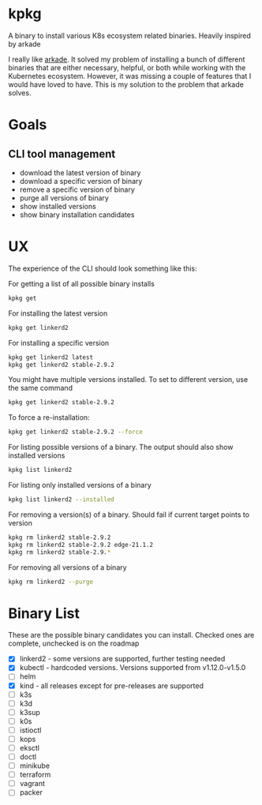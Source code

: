 # kpkg
A binary to install various K8s ecosystem related binaries. Heavily inspired by arkade

I really like [arkade](https://github.com/alexellis/arkade). It solved my problem of installing a bunch of different binaries that are either necessary, helpful, or both while working with the Kubernetes ecosystem. However, it was missing a couple of features that I would have loved to have. This is my solution to the problem that arkade solves.

# Goals

## CLI tool management
 - download the latest version of binary
 - download a specific version of binary
 - remove a specific version of binary
 - purge all versions of binary
 - show installed versions
 - show binary installation candidates

# UX

The experience of the CLI should look something like this:

For getting a list of all possible binary installs
```bash
kpkg get
```

For installing the latest version
```bash
kpkg get linkerd2
```

For installing a specific version
```bash
kpkg get linkerd2 latest
kpkg get linkerd2 stable-2.9.2
```

You might have multiple versions installed. To set to different version, use the same command
```bash
kpkg get linkerd2 stable-2.9.2
```

To force a re-installation:
```bash
kpkg get linkerd2 stable-2.9.2 --force
```

For listing possible versions of a binary. The output should also show installed versions
```bash
kpkg list linkerd2
```

For listing only installed versions of a binary
```bash
kpkg list linkerd2 --installed
```

For removing a version(s) of a binary. Should fail if current target points to version
```bash
kpkg rm linkerd2 stable-2.9.2
kpkg rm linkerd2 stable-2.9.2 edge-21.1.2
kpkg rm linkerd2 stable-2.9.*
```

For removing all versions of a binary
```bash
kpkg rm linkerd2 --purge
```

# Binary List
These are the possible binary candidates you can install. Checked ones are complete, unchecked is on the roadmap

- [x] linkerd2 - some versions are supported, further testing needed
- [x] kubectl - hardcoded versions. Versions supported from v1.12.0-v1.5.0
- [ ] helm
- [x] kind - all releases except for pre-releases are supported
- [ ] k3s
- [ ] k3d
- [ ] k3sup
- [ ] k0s
- [ ] istioctl
- [ ] kops
- [ ] eksctl
- [ ] doctl
- [ ] minikube
- [ ] terraform
- [ ] vagrant
- [ ] packer
